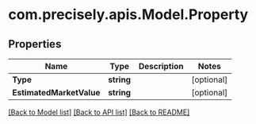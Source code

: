 # com.precisely.apis.Model.Property
## Properties

Name | Type | Description | Notes
------------ | ------------- | ------------- | -------------
**Type** | **string** |  | [optional] 
**EstimatedMarketValue** | **string** |  | [optional] 

[[Back to Model list]](../README.md#documentation-for-models) [[Back to API list]](../README.md#documentation-for-api-endpoints) [[Back to README]](../README.md)

